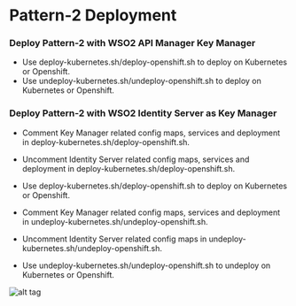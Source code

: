 # Pattern-2 Deployment 

### Deploy Pattern-2 with WSO2 API Manager Key Manager

* Use deploy-kubernetes.sh/deploy-openshift.sh to deploy on Kubernetes or Openshift.
* Use undeploy-kubernetes.sh/undeploy-openshift.sh to deploy on Kubernetes or Openshift.

### Deploy Pattern-2 with WSO2 Identity Server as Key Manager

* Comment Key Manager related config maps, services and deployment in deploy-kubernetes.sh/deploy-openshift.sh.
* Uncomment Identity Server related config maps, services and deployment in deploy-kubernetes.sh/deploy-openshift.sh.
* Use deploy-kubernetes.sh/deploy-openshift.sh to deploy on Kubernetes or Openshift.

* Comment Key Manager related config maps, services and deployment in undeploy-kubernetes.sh/undeploy-openshift.sh.
* Uncomment Identity Server related config maps in undeploy-kubernetes.sh/undeploy-openshift.sh.
* Use undeploy-kubernetes.sh/undeploy-openshift.sh to undeploy on Kubernetes or Openshift.

![alt tag](https://github.com/wso2/kubernetes-apim/blob/2.1.0/pattern-2/pattern-2.png)
